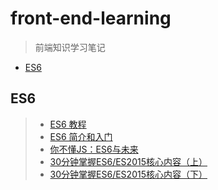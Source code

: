 # front-end-learning

> 前端知识学习笔记

- [ES6](#ES6)


## ES6
>  - [ES6 教程](https://wangdoc.com/es6/) 
>  - [ES6 简介和入门](http://caibaojian.com/es6/) 
>  - [你不懂JS：ES6与未来](https://www.kancloud.cn/kancloud/you-dont-know-js-es6-beyond/520575) 
>  - [30分钟掌握ES6/ES2015核心内容（上）](https://segmentfault.com/a/1190000004365693) 
>  - [30分钟掌握ES6/ES2015核心内容（下）](https://segmentfault.com/a/1190000004368132) 



